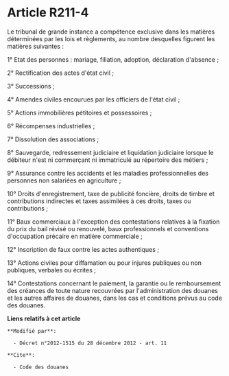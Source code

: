 # Article R211-4

Le tribunal de grande instance a compétence exclusive dans les matières déterminées par les lois et règlements, au nombre
desquelles figurent les matières suivantes : 

1° Etat des personnes : mariage, filiation, adoption, déclaration d'absence ; 

2° Rectification des actes d'état civil ; 

3° Successions ; 

4° Amendes civiles encourues par les officiers de l'état civil ;

5° Actions immobilières pétitoires et possessoires ; 

6° Récompenses industrielles ; 

7° Dissolution des associations ; 

8° Sauvegarde, redressement judiciaire et liquidation judiciaire lorsque le débiteur n'est ni commerçant ni immatriculé au
répertoire des métiers ; 

9° Assurance contre les accidents et les maladies professionnelles des personnes non salariées en agriculture ; 

10° Droits d'enregistrement, taxe de publicité foncière, droits de timbre et contributions indirectes et taxes assimilées à
ces droits, taxes ou contributions ; 

11° Baux commerciaux à l'exception des contestations relatives à la fixation du prix du bail révisé ou renouvelé, baux
professionnels et conventions d'occupation précaire en matière commerciale ; 

12° Inscription de faux contre les actes authentiques ; 

13° Actions civiles pour diffamation ou pour injures publiques ou non publiques, verbales ou écrites ;

14° Contestations concernant le paiement, la garantie ou le remboursement des créances de toute nature recouvrées par
l'administration des douanes et les autres affaires de douanes, dans les cas et conditions prévus au code des douanes.

**Liens relatifs à cet article**

	**Modifié par**:

	  - Décret n°2012-1515 du 28 décembre 2012 - art. 11

	**Cite**:

	  - Code des douanes

